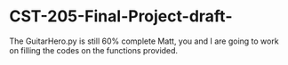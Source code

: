 # CST-205-Final-Project-draft-

The GuitarHero.py is still 60% complete Matt, you and I are going to work on filling the codes on the functions provided. 


